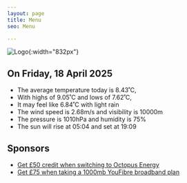 ```yaml
---
layout: page
title: Menu
seo: Menu

---
```


![Logo](/images/logo.jpg){:width="832px"}

<!-- weather_marker starts -->
## On Friday, 18 April 2025

- The average temperature today is 8.43˚C,
- With highs of 9.05˚C and lows of 7.62˚C,
- It may feel like 6.84˚C with light rain
- The wind speed is 2.68m/s and visibility is 10000m
- The pressure is 1010hPa and humidity is 75%
- The sun will rise at 05:04 and set at 19:09

<!-- weather_marker ends -->

## Sponsors

- [Get £50 credit when switching to Octopus Energy](https://bit.ly/3oD1nnS)
- [Get £75 when taking a 1000mb YouFibre broadband plan](https://aklam.io/91zWhU?)



